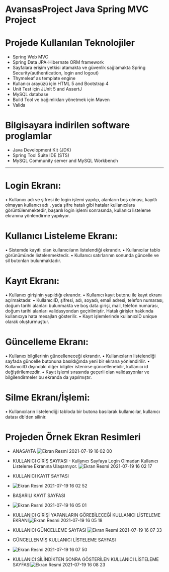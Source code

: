 # AvansasProject Java Spring MVC Project

# Projede Kullanılan Teknolojiler

- Spring Web MVC 
- Spring Data JPA-Hibernate ORM framework
- Sayfalara erişim yetkisi atamakta ve güvenlik sağlamakta Spring Security(authentication, login and logout)
- Thymeleaf as template engine
- Kullanıcı arayüzü için HTML 5 and Bootstrap 4 
- Unit Test için JUnit 5 and AssertJ
- MySQL database
- Build Tool ve bağımlıkları yönetmek için Maven
- Valida

# Bilgisayara indirilen software proglamlar
- Java Development Kit (JDK)
- Spring Tool Suite IDE (STS)
- MySQL Community server and MySQL Workbench

-----------------------------
 # Login Ekranı: 
•	Kullanıcı adı ve şifresi ile login işlemi yapılıp, alanların boş olması, kayıtlı olmayan kullanıcı adı , yada şifre hatalı gibi hatalar kullanıcılara görüntülenmektedir, başarılı login işlemi  sonrasında, kullanıcı listeleme ekranına yönlendirme yapılıyor. 

# Kullanıcı Listeleme Ekranı: 
•	Sistemde kayıtlı olan kullanıcıların listelendiği ekrandır.
•	Kullanıcılar tablo görünümünde listelenmektedir. 
•	Kullanıcı satırlarının sonunda güncelle ve sil butonları bulunmaktadır.

# Kayıt Ekranı: 
•	Kullanıcı girişinin yapıldığı ekrandır.
•	Kullanıcı kayıt butonu ile kayıt ekranı açılmaktadır.
•	KullanıcıID, şifresi, adı, soyadı, email adresi, telefon numarası, doğum tarihi alanları bulunmakta ve boş data girişi, mail, telefon numarası, doğum tarihi alanları validasyondan geçirilmiştir. Hatalı girişler hakkında kullanıcıya hata mesajları gösterilir. 
•	Kayıt işlemlerinde kullanıcıID unique olarak oluşturmuştur.

# Güncelleme Ekranı: 
•	Kullanıcı bilgilerinin güncelleneceği ekrandır.
•	Kullanıcıların listelendiği sayfada güncelle butonuna basıldığında yeni bir ekrana yönlendirilir.
•	KullanıcıID dışındaki diğer bilgiler istenirse güncellenebilir, kullanıcı id değiştirilemezdir.
•	Kayıt işlemi sırasında geçerli olan validasyonlar ve bilgilendirmeler bu ekranda da yapılmıştır.

# Silme Ekranı/İşlemi:
•	Kullanıcıların listelendiği tabloda bir butona basılarak kullanıcılar, kullanıcı datası db'den silinir. 

# Projeden Örnek Ekran Resimleri

- ANASAYFA
![Ekran Resmi 2021-07-19 16 02 00](https://user-images.githubusercontent.com/58148544/126168568-aade0125-99e6-4f57-8dd1-04f7338b52e3.png)

- KULLANICI GİRİŞ SAYFASI - Kullanıcı Sayfaya Login Olmadan Kullanıcı Listeleme Ekranına Ulaşamıyor.
![Ekran Resmi 2021-07-19 16 02 17](https://user-images.githubusercontent.com/58148544/126168931-10e92979-51f6-4506-88e2-25b8d4f1f80b.png)

- KULLANICI KAYIT SAYFASI
- ![Ekran Resmi 2021-07-19 16 02 52](https://user-images.githubusercontent.com/58148544/126169097-9958878d-7996-412a-b303-41e2ffb3ffeb.png)

- BAŞARILI KAYIT SAYFASI
- ![Ekran Resmi 2021-07-19 16 05 01](https://user-images.githubusercontent.com/58148544/126169174-c94d0690-5189-4bf6-ba50-67b7153f0f14.png)

- KULLANICI GİRİŞİ YAPANLARIN GÖREBİLECEĞİ KULLANICI LİSTELEME EKRANI![Ekran Resmi 2021-07-19 16 05 18](https://user-images.githubusercontent.com/58148544/126169425-23334e16-7917-474b-b39a-fc553b3f97a3.png)

- KULLANICI GÜNCELLEME SAYFASI
![Ekran Resmi 2021-07-19 16 07 33](https://user-images.githubusercontent.com/58148544/126169552-76a99139-5570-4436-b8c1-5f1af86e14f1.png)

- GÜNCELLENMİŞ KULLANICI LİSTELEME SAYFASI
- ![Ekran Resmi 2021-07-19 16 07 50](https://user-images.githubusercontent.com/58148544/126169642-d92e6296-47d9-4ba3-9255-5182b893b319.png)

- KULLANICI SİLİNDİKTEN SONRA GÖSTERİLEN KULLANICI LİSTELEME SAYFASI![Ekran Resmi 2021-07-19 16 08 23](https://user-images.githubusercontent.com/58148544/126169750-4616eb92-4f8b-49d3-8452-d28d57968f99.png)




